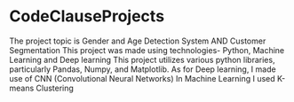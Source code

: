 # CodeClauseProjects
The project topic is Gender and Age Detection System AND Customer Segmentation 
This project was made using technologies- Python, Machine Learning  and Deep learning
This project utilizes various python libraries, particularly Pandas, Numpy, and Matplotlib.
As for Deep learning, I made use of CNN (Convolutional Neural Networks)
In Machine Learning I used K-means Clustering 
